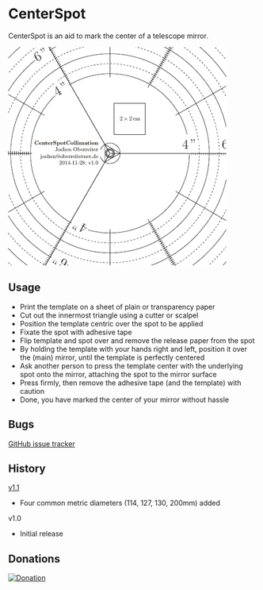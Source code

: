 CenterSpot
==========

CenterSpot is an aid to mark the center of a telescope mirror.

![Detail](/doc/CenterSpotTemplate_detail.gif)

Usage
-----
- Print the template on a sheet of plain or transparency paper
- Cut out the innermost triangle using a cutter or scalpel
- Position the template centric over the spot to be applied
- Fixate the spot with adhesive tape
- Flip template and spot over and remove the release paper from the spot
- By holding the template with your hands right and left, position it over the
  (main) mirror, until the template is perfectly centered
- Ask another person to press the template center with the underlying spot onto the mirror,
  attaching the spot to the mirror surface
- Press firmly, then remove the adhesive tape (and the template) with caution
- Done, you have marked the center of your mirror without hassle

Bugs
----

[GitHub issue tracker](https://github.com/joberreiter/centerspot/issues)


History
-------
[v1.1](https://github.com/joberreiter/CenterSpot/releases/tag/v1.1)
- Four common metric diameters (114, 127, 130, 200mm) added

v1.0
- Initial release


Donations
---------

[![Donation](https://img.shields.io/badge/donate-paypal-orange.svg)](https://www.paypal.com/cgi-bin/webscr?cmd=_s-xclick&hosted_button_id=YUFC3CCK8KRG2)
